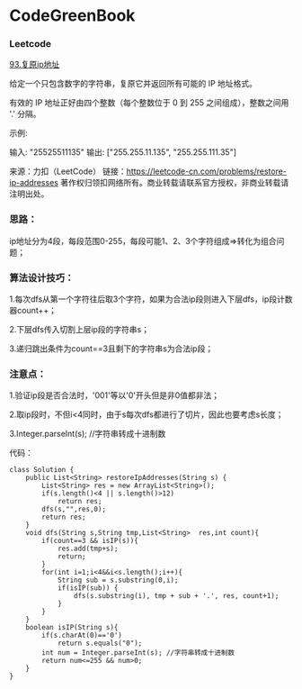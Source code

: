 # CodeGreenBook

### Leetcode

[93.复原ip地址](https://leetcode-cn.com/problems/restore-ip-addresses/)

给定一个只包含数字的字符串，复原它并返回所有可能的 IP 地址格式。

有效的 IP 地址正好由四个整数（每个整数位于 0 到 255 之间组成），整数之间用 '.' 分隔。

 

示例:

输入: "25525511135"
输出: ["255.255.11.135", "255.255.111.35"]

来源：力扣（LeetCode）
链接：https://leetcode-cn.com/problems/restore-ip-addresses
著作权归领扣网络所有。商业转载请联系官方授权，非商业转载请注明出处。

### 思路：

ip地址分为4段，每段范围0-255，每段可能1、2、3个字符组成=>转化为组合问题；

### 算法设计技巧：

1.每次dfs从第一个字符往后取3个字符，如果为合法ip段则进入下层dfs，ip段计数器count++；

2.下层dfs传入切割上层ip段的字符串s；

3.递归跳出条件为count==3且剩下的字符串s为合法ip段；

### 注意点：

1.验证ip段是否合法时，'001'等以'0'开头但是非0值都非法；

2.取ip段时，不但i<4同时，由于s每次dfs都进行了切片，因此也要考虑s长度；

3.Integer.parseInt(s); //字符串转成十进制数

代码：

```
class Solution {
    public List<String> restoreIpAddresses(String s) {
        List<String> res = new ArrayList<String>();
        if(s.length()<4 || s.length()>12)
            return res;
        dfs(s,"",res,0);
        return res;
    }
    void dfs(String s,String tmp,List<String>  res,int count){
        if(count==3 && isIP(s)){
            res.add(tmp+s);
            return;
        }
        for(int i=1;i<4&&i<s.length();i++){
            String sub = s.substring(0,i);
            if(isIP(sub)) {
                dfs(s.substring(i), tmp + sub + '.', res, count+1);
            }
        }
    }
    boolean isIP(String s){
        if(s.charAt(0)=='0')
            return s.equals("0");
        int num = Integer.parseInt(s); //字符串转成十进制数
        return num<=255 && num>0;
    }
}

```







